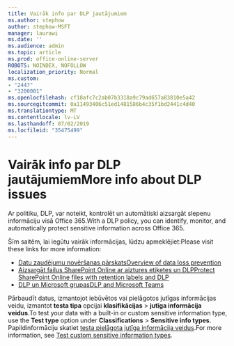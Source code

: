 ```yaml
---
title: Vairāk info par DLP jautājumiem
ms.author: stephow
author: stephow-MSFT
manager: laurawi
ms.date: ''
ms.audience: admin
ms.topic: article
ms.prod: office-online-server
ROBOTS: NOINDEX, NOFOLLOW
localization_priority: Normal
ms.custom:
- "2447"
- "3200001"
ms.openlocfilehash: cf18afc7c2ab07b3318a9c79ad657a83810e5a42
ms.sourcegitcommit: 0a11493406c51ed1481586b4c35f1bd2441c4d40
ms.translationtype: MT
ms.contentlocale: lv-LV
ms.lasthandoff: 07/02/2019
ms.locfileid: "35475499"
---
```

# <a name="more-info-about-dlp-issues"></a><span data-ttu-id="70ea5-102">Vairāk info par DLP jautājumiem</span><span class="sxs-lookup"><span data-stu-id="70ea5-102">More info about DLP issues</span></span>

<span data-ttu-id="70ea5-103">Ar politiku, DLP, var noteikt, kontrolēt un automātiski aizsargāt slepenu informāciju visā Office 365.</span><span class="sxs-lookup"><span data-stu-id="70ea5-103">With a DLP policy, you can identify, monitor, and automatically protect sensitive information across Office 365.</span></span> 

<span data-ttu-id="70ea5-104">Šīm saitēm, lai iegūtu vairāk informācijas, lūdzu apmeklējiet:</span><span class="sxs-lookup"><span data-stu-id="70ea5-104">Please visit these links for more information:</span></span>

- [<span data-ttu-id="70ea5-105">Datu zaudējumu novēršanas pārskats</span><span class="sxs-lookup"><span data-stu-id="70ea5-105">Overview of data loss prevention</span></span>](https://docs.microsoft.com/en-us/office365/securitycompliance/data-loss-prevention-policies)
- [<span data-ttu-id="70ea5-106">Aizsargāt failus SharePoint Online ar aiztures etiķetes un DLP</span><span class="sxs-lookup"><span data-stu-id="70ea5-106">Protect SharePoint Online files with retention labels and DLP</span></span>](https://docs.microsoft.com/en-us/office365/securitycompliance/protect-sharepoint-online-files-with-office-365-labels-and-dlp)
- [<span data-ttu-id="70ea5-107">DLP un Microsoft grupas</span><span class="sxs-lookup"><span data-stu-id="70ea5-107">DLP and Microsoft Teams</span></span>](https://docs.microsoft.com/en-us/office365/securitycompliance/dlp-microsoft-teams)

<span data-ttu-id="70ea5-108">Pārbaudīt datus, izmantojot iebūvētos vai pielāgotos jutīgas informācijas veidu, izmantot **testa tipa** opcijai **klasifikācijas** > **jutīga informācija veidus**.</span><span class="sxs-lookup"><span data-stu-id="70ea5-108">To test your data with a built-in or custom sensitive information type, use the **Test type** option under **Classifications** > **Sensitive info types**.</span></span> <span data-ttu-id="70ea5-109">Papildinformāciju skatiet [testa pielāgota jutīga informācija veidus](https://docs.microsoft.com/en-us/office365/securitycompliance/create-a-custom-sensitive-information-type#test-custom-sensitive-information-types-in-the-security--compliance-center).</span><span class="sxs-lookup"><span data-stu-id="70ea5-109">For more information, see [Test custom sensitive information types](https://docs.microsoft.com/en-us/office365/securitycompliance/create-a-custom-sensitive-information-type#test-custom-sensitive-information-types-in-the-security--compliance-center).</span></span>